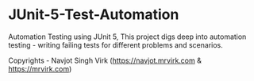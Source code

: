 # JUnit-5-Test-Automation
Automation Testing using JUnit 5, This project digs deep into automation testing - writing failing tests for different problems and scenarios.



 Copyrights - Navjot Singh Virk (https://navjot.mrvirk.com & https://mrvirk.com)
